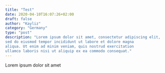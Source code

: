 ```yaml
---
title: "Test"
date: 2020-04-10T16:07:26+02:00
draft: false
author: "Kayliz"
category: "Germany"
type: "post"
description: "Lorem ipsum dolor sit amet, consectetur adipiscing elit,
sed do eiusmod tempor incididunt ut labore et dolore magna
aliqua. Ut enim ad minim veniam, quis nostrud exercitation
ullamco laboris nisi ut aliquip ex ea commodo consequat."
---
```


Lorem ipsum dolor sit amet
